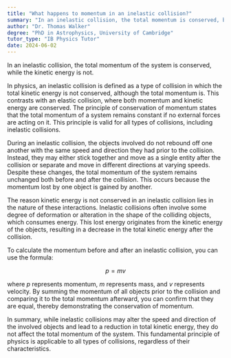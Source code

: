```yaml
---
title: "What happens to momentum in an inelastic collision?"
summary: "In an inelastic collision, the total momentum is conserved, but kinetic energy is not."
author: "Dr. Thomas Walker"
degree: "PhD in Astrophysics, University of Cambridge"
tutor_type: "IB Physics Tutor"
date: 2024-06-02
---
```


In an inelastic collision, the total momentum of the system is conserved, while the kinetic energy is not.

In physics, an inelastic collision is defined as a type of collision in which the total kinetic energy is not conserved, although the total momentum is. This contrasts with an elastic collision, where both momentum and kinetic energy are conserved. The principle of conservation of momentum states that the total momentum of a system remains constant if no external forces are acting on it. This principle is valid for all types of collisions, including inelastic collisions.

During an inelastic collision, the objects involved do not rebound off one another with the same speed and direction they had prior to the collision. Instead, they may either stick together and move as a single entity after the collision or separate and move in different directions at varying speeds. Despite these changes, the total momentum of the system remains unchanged both before and after the collision. This occurs because the momentum lost by one object is gained by another.

The reason kinetic energy is not conserved in an inelastic collision lies in the nature of these interactions. Inelastic collisions often involve some degree of deformation or alteration in the shape of the colliding objects, which consumes energy. This lost energy originates from the kinetic energy of the objects, resulting in a decrease in the total kinetic energy after the collision.

To calculate the momentum before and after an inelastic collision, you can use the formula:

$$ p = mv $$

where $p$ represents momentum, $m$ represents mass, and $v$ represents velocity. By summing the momentum of all objects prior to the collision and comparing it to the total momentum afterward, you can confirm that they are equal, thereby demonstrating the conservation of momentum.

In summary, while inelastic collisions may alter the speed and direction of the involved objects and lead to a reduction in total kinetic energy, they do not affect the total momentum of the system. This fundamental principle of physics is applicable to all types of collisions, regardless of their characteristics.
    